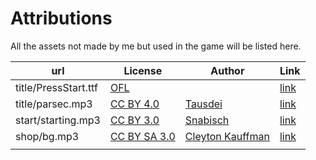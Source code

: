 # Attributions

All the assets not made by me but used in the game will be listed here.


| url 	| License 	| Author 	| Link 	|
|-----	|---------	|--------	|------	|
|   title/PressStart.ttf  	|      [OFL](https://scripts.sil.org/cms/scripts/page.php?site_id=nrsi&id=OFL)   	|        	|   [link](https://fonts.google.com/specimen/Press+Start+2P)   	|
|   title/parsec.mp3  	|      [CC BY 4.0](https://creativecommons.org/licenses/by/4.0/)   	|     [Tausdei](https://soundcloud.com/user-326308668)   	|    [link](https://opengameart.org/content/another-one-parsec)  	|
|   start/starting.mp3  	|     [CC BY 3.0](https://creativecommons.org/licenses/by/3.0/)    	|     [Snabisch](https://opengameart.org/users/snabisch)   	|    [link](https://opengameart.org/content/at-the-starting-line)  	|
|    shop/bg.mp3 	|     [CC BY SA 3.0](https://creativecommons.org/licenses/by-sa/3.0/)    	|      [Cleyton Kauffman](https://soundcloud.com/cleytonkauffman)   	|   [link](https://opengameart.org/content/shop-theme)   	|
|     	|         	|        	|      	|
